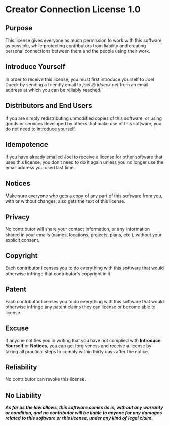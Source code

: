 # Creator Connection License 1.0

## Purpose

This license gives everyone as much permission to work with this software as
possible, while protecting contributors from liability and creating personal
connections between them and the people using their work.

## Introduce Yourself

In order to receive this license, you must first introduce yourself to Joel
Dueck by sending a friendly email to _joel @ jdueck.net_ from an email address
at which you can be reliably reached. 

## Distributors and End Users

If you are simply redistributing unmodified copies of this software, or using
goods or services developed by others that make use of this software, you do not
need to introduce yourself.

## Idempotence

If you have already emailed Joel to receive a license for other software that
uses this license, you don’t need to do it again unless you no longer 
use the email address you used last time.

## Notices

Make sure everyone who gets a copy of any part of this software from you, with
or without changes, also gets the text of this license.

## Privacy

No contributor will share your contact information, or any information shared in
your emails (names, locations, projects, plans, etc.), without your explicit
consent.

## Copyright

Each contributor licenses you to do everything with this software that would
otherwise infringe that contributor's copyright in it.

## Patent

Each contributor licenses you to do everything with this software that would
otherwise infringe any patent claims they can license or become able to license.

## Excuse

If anyone notifies you in writing that you have not complied with **Introduce
Yourself** or **Notices**, you can get forgiveness and receive a license by
taking all practical steps to comply within thirty days after the notice. 

## Reliability

No contributor can revoke this license.

## No Liability

***As far as the law allows, this software comes as is, without any warranty or
condition, and no contributor will be liable to anyone for any damages related
to this software or this license, under any kind of legal claim.***

